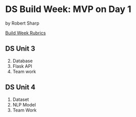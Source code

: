 # DS Build Week: MVP on Day 1
by Robert Sharp

[Build Week Rubrics](https://www.notion.so/Build-Week-Rubrics-c0783f6d9b7e435f9ce47e8cd2d0ee3b)


## DS Unit 3
2. Database
1. Flask API
3. Team work


## DS Unit 4
1. Dataset
2. NLP Model
3. Team Work
